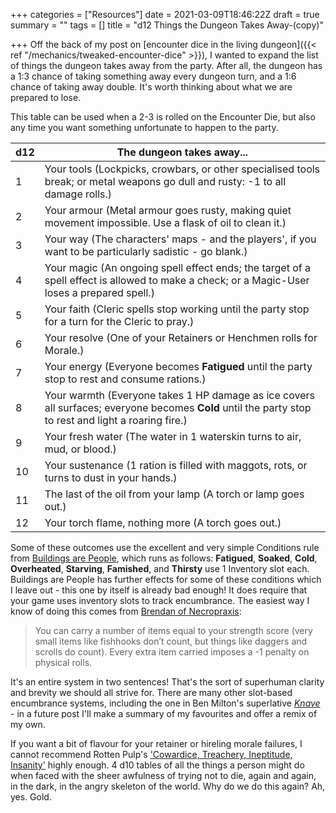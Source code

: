 +++
categories = ["Resources"]
date = 2021-03-09T18:46:22Z
draft = true
summary = ""
tags = []
title = "d12 Things the Dungeon Takes Away-(copy)"

+++
Off the back of my post on [encounter dice in the living dungeon]({{< ref "/mechanics/tweaked-encounter-dice" >}}), I wanted to expand the list of things the dungeon takes away from the party. After all, the dungeon has a 1:3 chance of taking something away every dungeon turn, and a 1:6 chance of taking away double. It's worth thinking about what we are prepared to lose.

This table can be used when a 2-3 is rolled on the Encounter Die, but also any time you want something unfortunate to happen to the party.

<div class="roll-table">

d12| The dungeon takes away...                
-- | -------
1  | Your tools (Lockpicks, crowbars, or other specialised tools break; or metal weapons go dull and rusty: -1 to all damage rolls.)
2  | Your armour (Metal armour goes rusty, making quiet movement impossible. Use a flask of oil to clean it.)
3  | Your way (The characters' maps - and the players', if you want to be particularly sadistic - go blank.)
4  | Your magic (An ongoing spell effect ends; the target of a spell effect is allowed to make a check; or a Magic-User loses a prepared spell.)
5  | Your faith (Cleric spells stop working until the party stop for a turn for the Cleric to pray.)
6  | Your resolve (One of your Retainers or Henchmen rolls for Morale.)
7  | Your energy (Everyone becomes **Fatigued** until the party stop to rest and consume rations.)
8  | Your warmth (Everyone takes 1 HP damage as ice covers all surfaces; everyone becomes **Cold** until the party stop to rest and light a roaring fire.)
9  | Your fresh water (The water in 1 waterskin turns to air, mud, or blood.)
10 | Your sustenance (1 ration is filled with maggots, rots, or turns to dust in your hands.)
11 | The last of the oil from your lamp (A torch or lamp goes out.)
12 | Your torch flame, nothing more (A torch goes out.)

</div>

Some of these outcomes use the excellent and very simple Conditions rule from [Buildings are People](https://buildingsarepeople.blogspot.com/2018/12/conditions.html), which runs as follows: **Fatigued**, **Soaked**, **Cold**, **Overheated**, **Starving**, **Famished**, and **Thirsty** use 1 Inventory slot each. Buildings are People has further effects for some of these conditions which I leave out - this one by itself is already bad enough! It does require that your game uses inventory slots to track encumbrance. The easiest way I know of doing this comes from [Brendan of Necropraxis](https://www.necropraxis.com/2012/11/06/another-encumbrance-system/):

> You can carry a number of items equal to your strength score (very small items like fishhooks don’t count, but things like daggers and scrolls do count). Every extra item carried imposes a -1 penalty on physical rolls.

It's an entire system in two sentences! That's the sort of superhuman clarity and brevity we should all strive for. There are many other slot-based encumbrance systems, including the one in Ben Milton's superlative [_Knave_](https://www.drivethrurpg.com/product/250888/Knave) - in a future post I'll make a summary of my favourites and offer a remix of my own.

If you want a bit of flavour for your retainer or hireling morale failures, I cannot recommend Rotten Pulp's ['Cowardice, Treachery, Ineptitude, Insanity'](https://rottenpulp.blogspot.com/2013/03/cowardice-treachery-ineptitude-insanity.html) highly enough. 4 d10 tables of all the things a person might do when faced with the sheer awfulness of trying not to die, again and again, in the dark, in the angry skeleton of the world. Why do we do this again? Ah, yes. Gold.